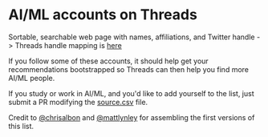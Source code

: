 # AI/ML accounts on Threads

Sortable, searchable web page with names, affiliations, and Twitter handle -> Threads handle mapping is [here](http://raw.githack.com/aletheap/ai_on_threads/main/ai_accounts_on_threads.html)

If you follow some of these accounts, it should help get your recommendations bootstrapped so Threads can then help you find more AI/ML people.

If you study or work in AI/ML, and you'd like to add yourself to the list, just submit a PR modifying the [source.csv](source.csv) file.

Credit to [@chrisalbon](https://www.threads.net/@chrisalbon) and [@mattlynley](https://www.threads.net/@mattlynley) for assembling the first versions of this list.
